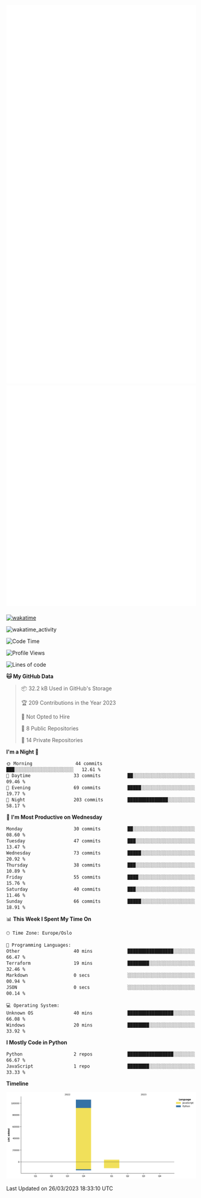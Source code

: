 ![Metrics](/metrics.svg)![Additional metrics](metrics.additional.svg)
----------------------------------------------------------------------------------------------------------------------------------------------------

[![wakatime](https://wakatime.com/badge/user/139c3dc8-b99d-475a-b6b4-e7663d03add8.svg)](https://wakatime.com/@139c3dc8-b99d-475a-b6b4-e7663d03add8)

![wakatime_activity](https://wakatime.com/share/@merca/d0fb6363-0f77-40ae-9525-9b9347ed2e36.svg)

<!--START_SECTION:waka-->
![Code Time](http://img.shields.io/badge/Code%20Time-6%2C414%20hrs%2043%20mins-blue)

![Profile Views](http://img.shields.io/badge/Profile%20Views-0-blue)

![Lines of code](https://img.shields.io/badge/From%20Hello%20World%20I%27ve%20Written-109.4%20thousand%20lines%20of%20code-blue)

**🐱 My GitHub Data** 

> 📦 32.2 kB Used in GitHub's Storage 
 > 
> 🏆 209 Contributions in the Year 2023
 > 
> 🚫 Not Opted to Hire
 > 
> 📜 8 Public Repositories 
 > 
> 🔑 14 Private Repositories 
 > 
**I'm a Night 🦉** 

```text
🌞 Morning                44 commits          ███░░░░░░░░░░░░░░░░░░░░░░   12.61 % 
🌆 Daytime                33 commits          ██░░░░░░░░░░░░░░░░░░░░░░░   09.46 % 
🌃 Evening                69 commits          █████░░░░░░░░░░░░░░░░░░░░   19.77 % 
🌙 Night                  203 commits         ███████████████░░░░░░░░░░   58.17 % 
```
📅 **I'm Most Productive on Wednesday** 

```text
Monday                   30 commits          ██░░░░░░░░░░░░░░░░░░░░░░░   08.60 % 
Tuesday                  47 commits          ███░░░░░░░░░░░░░░░░░░░░░░   13.47 % 
Wednesday                73 commits          █████░░░░░░░░░░░░░░░░░░░░   20.92 % 
Thursday                 38 commits          ███░░░░░░░░░░░░░░░░░░░░░░   10.89 % 
Friday                   55 commits          ████░░░░░░░░░░░░░░░░░░░░░   15.76 % 
Saturday                 40 commits          ███░░░░░░░░░░░░░░░░░░░░░░   11.46 % 
Sunday                   66 commits          █████░░░░░░░░░░░░░░░░░░░░   18.91 % 
```


📊 **This Week I Spent My Time On** 

```text
🕑︎ Time Zone: Europe/Oslo

💬 Programming Languages: 
Other                    40 mins             █████████████████░░░░░░░░   66.47 % 
Terraform                19 mins             ████████░░░░░░░░░░░░░░░░░   32.46 % 
Markdown                 0 secs              ░░░░░░░░░░░░░░░░░░░░░░░░░   00.94 % 
JSON                     0 secs              ░░░░░░░░░░░░░░░░░░░░░░░░░   00.14 % 

💻 Operating System: 
Unknown OS               40 mins             █████████████████░░░░░░░░   66.08 % 
Windows                  20 mins             ████████░░░░░░░░░░░░░░░░░   33.92 % 
```

**I Mostly Code in Python** 

```text
Python                   2 repos             █████████████████░░░░░░░░   66.67 % 
JavaScript               1 repo              ████████░░░░░░░░░░░░░░░░░   33.33 % 
```



**Timeline**

![Lines of Code chart](https://raw.githubusercontent.com/merca/merca/current/assets/bar_graph.png)


 Last Updated on 26/03/2023 18:33:10 UTC
<!--END_SECTION:waka-->

